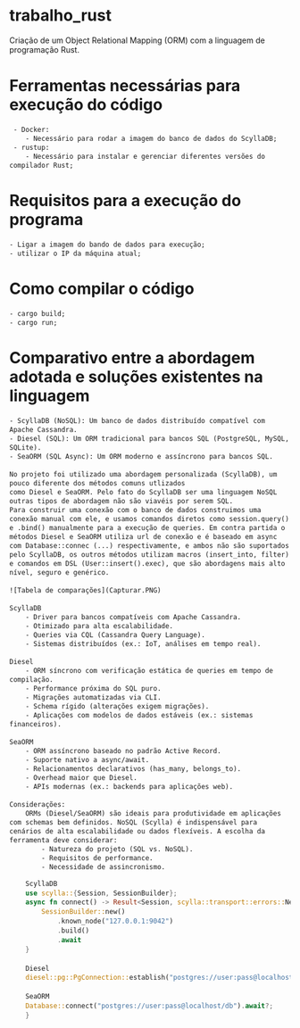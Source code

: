 # trabalho_rust
Criação de um Object Relational Mapping (ORM) com a linguagem de programação Rust.

# Ferramentas necessárias para execução do código
     - Docker:
        - Necessário para rodar a imagem do banco de dados do ScyllaDB;
     - rustup:
        - Necessário para instalar e gerenciar diferentes versões do compilador Rust;

# Requisitos para a execução do programa
    - Ligar a imagem do bando de dados para execução;
    - utilizar o IP da máquina atual;

# Como compilar o código
    - cargo build;
    - cargo run;

# Comparativo entre a abordagem adotada e soluções existentes na linguagem
    - ScyllaDB (NoSQL): Um banco de dados distribuído compatível com Apache Cassandra.
    - Diesel (SQL): Um ORM tradicional para bancos SQL (PostgreSQL, MySQL, SQLite).
    - SeaORM (SQL Async): Um ORM moderno e assíncrono para bancos SQL.

    No projeto foi utilizado uma abordagem personalizada (ScyllaDB), um pouco diferente dos métodos comuns utlizados
    como Diesel e SeaORM. Pelo fato do ScyllaDB ser uma linguagem NoSQL outras tipos de abordagem não são viavéis por serem SQL.
    Para construir uma conexão com o banco de dados construimos uma conexão manual com ele, e usamos comandos diretos como session.query() e .bind() manualmente para a execução de queries. Em contra partida o métodos Diesel e SeaORM utiliza url de conexão e é baseado em async com Database::connec (...) respectivamente, e ambos não são suportados pelo ScyllaDB, os outros métodos utilizam macros (insert_into, filter) e comandos em DSL (User::insert().exec), que são abordagens mais alto nível, seguro e genérico.
    
    ![Tabela de comparações](Capturar.PNG)

    ScyllaDB
        - Driver para bancos compatíveis com Apache Cassandra.
        - Otimizado para alta escalabilidade.
        - Queries via CQL (Cassandra Query Language).
        - Sistemas distribuídos (ex.: IoT, análises em tempo real).
    
    Diesel
        - ORM síncrono com verificação estática de queries em tempo de compilação.
        - Performance próxima do SQL puro.
        - Migrações automatizadas via CLI.
        - Schema rígido (alterações exigem migrações).
        - Aplicações com modelos de dados estáveis (ex.: sistemas financeiros).

    SeaORM
        - ORM assíncrono baseado no padrão Active Record.
        - Suporte nativo a async/await.
        - Relacionamentos declarativos (has_many, belongs_to).
        - Overhead maior que Diesel.
        - APIs modernas (ex.: backends para aplicações web).

    Considerações:
        ORMs (Diesel/SeaORM) são ideais para produtividade em aplicações com schemas bem definidos. NoSQL (Scylla) é indispensável para cenários de alta escalabilidade ou dados flexíveis. A escolha da ferramenta deve considerar:    
            - Natureza do projeto (SQL vs. NoSQL).   
            - Requisitos de performance.
            - Necessidade de assincronismo.

```rust - Diferentes tipos de conexão com o banco de dados
    ScyllaDB
    use scylla::{Session, SessionBuilder};
    async fn connect() -> Result<Session, scylla::transport::errors::NewSessionError> {
        SessionBuilder::new()
            .known_node("127.0.0.1:9042")
            .build()
            .await
    }

    Diesel
    diesel::pg::PgConnection::establish("postgres://user:pass@localhost/db")?;

    SeaORM
    Database::connect("postgres://user:pass@localhost/db").await?;
    } 